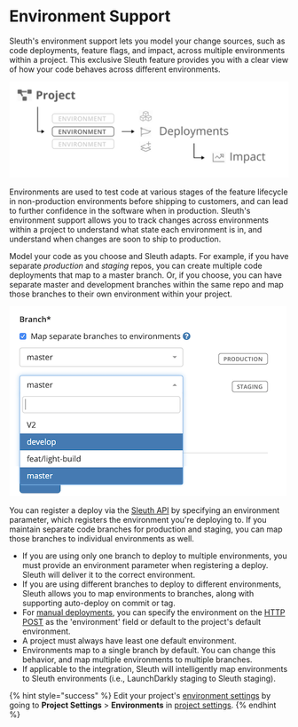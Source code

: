 # Environment Support

Sleuth's environment support lets you model your change sources, such as code deployments, feature flags, and impact, across multiple environments within a project. This exclusive Sleuth feature provides you with a clear view of how your code behaves across different environments.

![A project can contain multiple environments](.gitbook/assets/project-env_hierarchy.png)

Environments are used to test code at various stages of the feature lifecycle in non-production environments before shipping to customers, and can lead to further confidence in the software when in production. Sleuth's environment support allows you to track changes across environments within a project to understand what state each environment is in, and understand when changes are soon to ship to production.

Model your code as you choose and Sleuth adapts. For example, if you have separate _production_ and _staging_ repos, you can create multiple code deployments that map to a master branch. Or, if you choose, you can have separate master and development branches within the same repo and map those branches to their own environment within your project.

![](.gitbook/assets/branch_mapping%20%281%29.png)

You can register a deploy via the [Sleuth API](resources/sleuth-api.md) by specifying an environment parameter, which registers the environment you're deploying to. If you maintain separate code branches for production and staging, you can map those branches to individual environments as well.

* If you are using only one branch to deploy to multiple environments, you must provide an environment parameter when registering a deploy. Sleuth will deliver it to the correct environment. 
* If you are using different branches to deploy to different environments, Sleuth allows you to map environments to branches, along with supporting auto-deploy on commit or tag.
* For [manual deployments](resources/sleuth-api.md#manual-deploy-registration), you can specify the environment on the [HTTP POST](resources/sleuth-api.md#environment-deploy-registration) as the 'environment' field or default to the project's default environment.
* A project must always have least one default environment. 
* Environments map to a single branch by default. You can change this behavior, and map multiple environments to multiple branches. 
* If applicable to the integration, Sleuth will intelligently map environments to Sleuth environments \(i.e., LaunchDarkly staging to Sleuth staging\). 

{% hint style="success" %}
Edit your project's [environment settings](settings/project/environments.md) by going to **Project Settings** &gt; **Environments** in [project settings](settings/project/).
{% endhint %}

